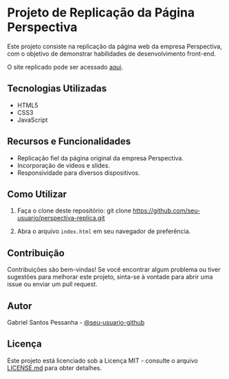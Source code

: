 # Projeto de Replicação da Página Perspectiva

Este projeto consiste na replicação da página web da empresa Perspectiva, com o objetivo de demonstrar habilidades de desenvolvimento front-end.

O site replicado pode ser acessado [aqui](https://perspectiva.netlify.app).

## Tecnologias Utilizadas

- HTML5
- CSS3
- JavaScript

## Recursos e Funcionalidades

- Replicação fiel da página original da empresa Perspectiva.
- Incorporação de vídeos e slides.
- Responsividade para diversos dispositivos.

## Como Utilizar

1. Faça o clone deste repositório:
git clone https://github.com/seu-usuario/perspectiva-replica.git

2. Abra o arquivo `index.html` em seu navegador de preferência.

## Contribuição

Contribuições são bem-vindas! Se você encontrar algum problema ou tiver sugestões para melhorar este projeto, sinta-se à vontade para abrir uma issue ou enviar um pull request.

## Autor

Gabriel Santos Pessanha - [@seu-usuario-github](https://github.com/seu-usuario-github)

## Licença

Este projeto está licenciado sob a Licença MIT - consulte o arquivo [LICENSE.md](LICENSE.md) para obter detalhes.
